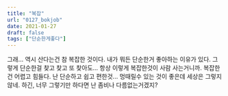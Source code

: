 ```yaml
---
title: "복잡"
url: "0127_bokjob"
date: 2021-01-27
draft: false
tags: ["단순한게좋다"]
---
```

그래... 역시 산다는건 참 복잡한 것이다. 내가 뭐든 단순한거 좋아하는 이유가 있다. 그렇게 단순한걸 찾고 찾고 또 찾아도... 항상 이렇게 복잡한것이 사람 사는거니까. 복잡한건 어렵고 힘들다. 난 단순하고 쉽고 편한것... 멍때릴수 있는 것이 좋은데 세상은 그렇지 않네. 하긴, 너무 그렇기만 하다면 난 좀비나 다름없는거겠지?
